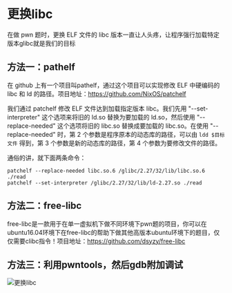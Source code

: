# 更换libc

在做 pwn 题时，更换 ELF 文件的 libc 版本一直让人头疼，让程序强行加载特定版本glibc就是我们的目标

## 方法一：pathelf

在 github 上有一个项目叫pathelf，通过这个项目可以实现修改 ELF 中硬编码的 libc 和 ld 的路径。项目地址：https://github.com/NixOS/patchelf

我们通过 patchelf 修改 ELF 文件达到加载指定版本 libc。我们先用 "--set-interpreter" 这个选项来将旧的 ld.so 替换为要加载的 ld.so，然后使用 "--replace-needed" 这个选项将旧的 libc.so 替换成要加载的 libc.so。在使用 "--replace-needed" 时，第 2 个参数是程序原本的动态库的路径，可以由 `ldd $目标文件` 得到，第 3 个参数是新的动态库的路径，第 4 个参数为要修改文件的路径。

通俗的讲，就下面两条命令：

```
patchelf --replace-needed libc.so.6 /glibc/2.27/32/lib/libc.so.6 ./read
patchelf --set-interpreter /glibc/2.27/32/lib/ld-2.27.so ./read
```

## 方法二：free-libc

free-libc是一款用于在单一虚拟机下做不同环境下pwn题的项目，你可以在ubuntu16.04环境下在free-libc的帮助下做其他高版本ubuntu环境下的题目，仅仅需要clibc指令！项目地址：https://github.com/dsyzy/free-libc

## 方法三：利用pwntools，然后gdb附加调试

![更换libc](https://abc.p0lar1s.com/202110282300356.jpg)